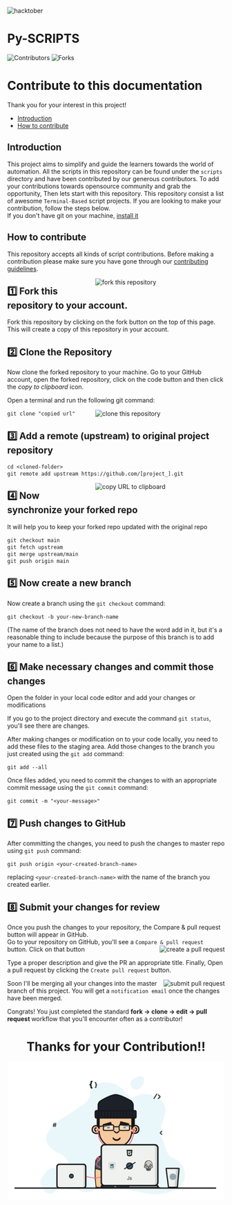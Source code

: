 ![hacktober](https://miro.medium.com/max/1400/0*nuqEJFMVU_qIE2ZO)

# Py-SCRIPTS

![Contributors](https://img.shields.io/github/contributors/yagyandatta/Terminal-Bot?color=darkgreen&style=plasitc)
![Forks](https://img.shields.io/github/forks/yagyandatta/Terminal-Bot?color=blue&style=plasitc)

# Contribute to this documentation

Thank you for your interest in this project!

* [Introduction](#introduction)
* [How to contribute](#how-to-contribute)

## Introduction

This project aims to simplify and guide the learners towards the world of automation. All the scripts in this repository can be found under the ``scripts`` directory and have been contributed by our generous contributors. To add your contributions towards opensource community and grab the opportunity, Then lets start with this repository.
This repository consist a list of awesome `Terminal-Based` script projects.
If you are looking to make your contribution, follow the steps below.
</br>
If you don't have git on your machine, [install it](https://help.github.com/articles/set-up-git/)

## How to contribute

This repository accepts all kinds of script contributions. Before making a contribution please make sure you have gone through our [contributing guidelines](https://github.com/yagyandatta/Terminal-Bot/blob/master/.github/CONTRIBUTING.md).

<img align="right" width="300" src="https://user-images.githubusercontent.com/64744084/95018364-e7d2df00-067c-11eb-9989-5ed586adb11b.jpg" alt="fork this repository" />

## 1️⃣ Fork this repository to your account. </hr> </br>

Fork this repository by clicking on the fork button on the top of this page.
This will create a copy of this repository in your account.

## 2️⃣ Clone the Repository

Now clone the forked repository to your machine. Go to your GitHub account, open the forked repository, click on the code button and then click the _copy to clipboard_ icon.

Open a terminal and run the following git command:

<img align="right" width="300" src="https://firstcontributions.github.io/assets/Readme/clone.png" alt="clone this repository" />

```
git clone "copied url"
```

## 3️⃣ Add a remote (upstream) to original project repository

```
cd <cloned-folder>
git remote add upstream https://github.com/[project_].git
```

<img align="right" width="300" src="https://firstcontributions.github.io/assets/Readme/copy-to-clipboard.png" alt="copy URL to clipboard" />

## 4️⃣ Now synchronize your forked repo

It will help you to keep your forked repo updated with the original repo

```
git checkout main
git fetch upstream
git merge upstream/main
git push origin main
```

## 5️⃣ Now create a new branch

Now create a branch using the `git checkout` command:

```
git checkout -b your-new-branch-name
```

(The name of the branch does not need to have the word add in it, but it's a reasonable thing to include because the purpose of this branch is to add your name to a list.)

## 6️⃣ Make necessary changes and commit those changes

Open the folder in your local code editor and add your changes or modifications

If you go to the project directory and execute the command `git status`, you'll see there are changes.

After making changes or modification on to your code locally, you need to add these files to the staging area. Add those changes to the branch you just created using the `git add` command:

```
git add --all
```

Once files added, you need to commit the changes to with an appropriate commit message using the `git commit` command:

```
git commit -m "<your-message>"
```

## 7️⃣ Push changes to GitHub

After committing the changes, you need to push the changes to master repo using `git push` command:

```
git push origin <your-created-branch-name>
```

replacing `<your-created-branch-name>` with the name of the branch you created earlier.

## 8️⃣ Submit your changes for review

Once you push the changes to your repository, the Compare & pull request button will appear in GitHub.</br>
Go to your repository on GitHub, you'll see a `Compare & pull request` button. Click on that button
<img style="float: right;" src="https://firstcontributions.github.io/assets/Readme/compare-and-pull.png" alt="create a pull request" />

Type a proper description and give the PR an appropriate title. Finally, Open a pull request by clicking the `Create pull request` button.

<img style="float: right;" src="https://firstcontributions.github.io/assets/Readme/submit-pull-request.png" alt="submit pull request" />

Soon I'll be merging all your changes into the master branch of this project. You will get a `notification email` once the changes have been merged.

Congrats! You just completed the standard <b> fork -> clone -> edit -> pull request </b> workflow that you'll encounter often as a contributor!

<div>
<h1 align="center"> Thanks for your Contribution!! </h1>
</div>

<div align='center'>
<img style="float: center;" src=".github/images/1_IRGHmiGsa16stedQvIaZfw.gif" alt="submit pull request" />
</div>